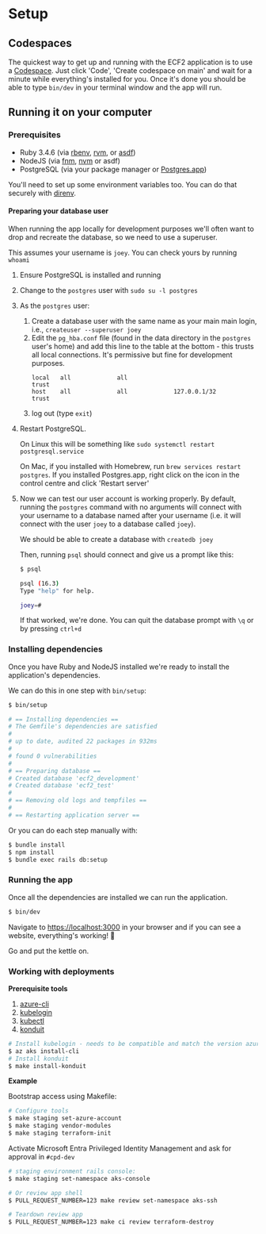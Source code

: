 # Setup

## Codespaces

The quickest way to get up and running with the ECF2 application is to use a [Codespace](https://github.com/features/codespaces). Just click 'Code', 'Create codespace on main' and wait for a minute while everything's installed for you. Once it's done you should be able to type `bin/dev` in your terminal window and the app will run.

## Running it on your computer

### Prerequisites

* Ruby 3.4.6 (via [rbenv](https://github.com/rbenv/rbenv), [rvm](https://github.com/rvm/rvm), or [asdf](https://github.com/asdf-vm/asdf))
* NodeJS (via [fnm](https://github.com/Schniz/fnm), [nvm](https://github.com/nvm-sh/nvm) or asdf)
* PostgreSQL (via your package manager or [Postgres.app](https://postgresapp.com/))

You'll need to set up some environment variables too. You can do that securely with [direnv](https://direnv.net/).

#### Preparing your database user

When running the app locally for development purposes we'll often want to drop and recreate the database, so we need to use a superuser.

This assumes your username is `joey`. You can check yours by running `whoami`

1. Ensure PostgreSQL is installed and running
2. Change to the `postgres` user with `sudo su -l postgres`
3. As the `postgres` user:
    1. Create a database user with the same name as your main main login, i.e., `createuser --superuser joey`
    2. Edit the `pg_hba.conf` file (found in the data directory in the `postgres` user's home) and add this line to the table at the bottom - this trusts all local connections. It's permissive but fine for development purposes.
       ```
       local   all             all                                     trust
       host    all             all             127.0.0.1/32            trust
       ```
    3. log out (type `exit`)
4. Restart PostgreSQL.

   On Linux this will be something like `sudo systemctl restart postgresql.service`

   On Mac, if you installed with Homebrew, run `brew services restart postgres`. If you installed Postgres.app, right click on the icon in the control centre and click 'Restart server'
5. Now we can test our user account is working properly. By default, running the `postgres` command with no arguments will connect with your username to a database named after your username (i.e. it will connect with the user `joey` to a database called `joey`).

   We should be able to create a database with `createdb joey`

   Then, running `psql` should connect and give us a prompt like this:

   ```sh
   $ psql

   psql (16.3)
   Type "help" for help.

   joey=#
   ```

   If that worked, we're done. You can quit the database prompt with `\q` or by pressing `ctrl+d`


### Installing dependencies

Once you have Ruby and NodeJS installed we're ready to install the application's dependencies.

We can do this in one step with `bin/setup`:

```sh
$ bin/setup

# == Installing dependencies ==
# The Gemfile's dependencies are satisfied
#
# up to date, audited 22 packages in 932ms
#
# found 0 vulnerabilities
#
# == Preparing database ==
# Created database 'ecf2_development'
# Created database 'ecf2_test'
#
# == Removing old logs and tempfiles ==
#
# == Restarting application server ==
```

Or you can do each step manually with:

```sh
$ bundle install
$ npm install
$ bundle exec rails db:setup
```

### Running the app

Once all the dependencies are installed we can run the application.

```sh
$ bin/dev
```

Navigate to [https://localhost:3000](https://localhost:3000) in your browser and if you can see a website, everything's working! 🥳

Go and put the kettle on.

### Working with deployments

**Prerequisite tools**

1. [azure-cli](https://learn.microsoft.com/en-gb/cli/azure/install-azure-cli)
2. [kubelogin](https://azure.github.io/kubelogin/install.html)
3. [kubectl](https://kubernetes.io/docs/tasks/tools/)
4. [konduit](https://github.com/DFE-Digital/teacher-services-cloud)

```sh
# Install kubelogin - needs to be compatible and match the version azure-cli
$ az aks install-cli
# Install konduit
$ make install-konduit
```

**Example**

Bootstrap access using Makefile:

```sh
# Configure tools
$ make staging set-azure-account
$ make staging vendor-modules
$ make staging terraform-init
```

Activate Microsoft Entra Privileged Identity Management and ask for approval in `#cpd-dev`

```sh
# staging environment rails console:
$ make staging set-namespace aks-console

# Or review app shell
$ PULL_REQUEST_NUMBER=123 make review set-namespace aks-ssh

# Teardown review app
$ PULL_REQUEST_NUMBER=123 make ci review terraform-destroy
```

